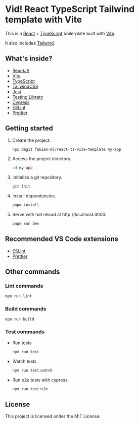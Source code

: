 # Vid! React TypeScript Tailwind template with Vite

This is a [React](https://reactjs.org) + [TypeScript](https://www.typescriptlang.org/) boilerplate built with [Vite](https://vitejs.dev).

It also includes [Tailwind](https://tailwindcss.com/).

## What's inside?

- [ReactJS](https://reactjs.org)
- [Vite](https://vitejs.dev)
- [TypeScript](https://www.typescriptlang.org)
- [TailwindCSS](https://tailwindcss.com)
- [Jest](https://jestjs.io)
- [Testing Library](https://testing-library.com)
- [Cypress](https://www.cypress.io)
- [ESLint](https://eslint.org)
- [Prettier](https://prettier.io)

## Getting started

1. Create the project.

   ```bash
   npx degit fabien-ml/react-ts-vite-template my-app
   ```

2. Access the project directory.

   ```bash
   cd my-app
   ```

3. Initialize a git repository.

   ```bash
   git init
   ```

4. Install dependencies.

   ```bash
   pnpm install
   ```

5. Serve with hot reload at http://localhost:3000.
   ```bash
   pnpm run dev
   ```

## Recommended VS Code extensions

- [ESLint](https://marketplace.visualstudio.com/items?itemName=dbaeumer.vscode-eslint)
- [Prettier](https://marketplace.visualstudio.com/items?itemName=esbenp.prettier-vscode)

## Other commands

### Lint commands

  ```bash
  npm run lint
  ```

### Build commands

```bash
npm run build
```

### Test commands

- Run tests
  ```bash
  npm run test
  ```
- Watch tests
  ```bash
  npm run test:watch
  ```
- Run e2e tests with cypress
  ```bash
  npm run test:e2e
  ```

## License

This project is licensed under the MIT License.
